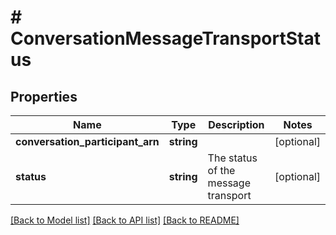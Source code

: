 # # ConversationMessageTransportStatus

## Properties

Name | Type | Description | Notes
------------ | ------------- | ------------- | -------------
**conversation_participant_arn** | **string** |  | [optional]
**status** | **string** | The status of the message transport | [optional]

[[Back to Model list]](../../README.md#models) [[Back to API list]](../../README.md#endpoints) [[Back to README]](../../README.md)

